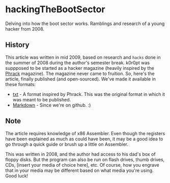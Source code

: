 # hackingTheBootSector

Delving into how the boot sector works. Ramblings and research of a young hacker from 2008.

## History

This article was written in mid 2009, based on research and `hacks` done in the summer of 2008 during the author's semester break. k0r0pt was suppposed to be started as a hacker magazine (heavily inspired by the [Phrack](http://www.phrack.org) magazine). The magazine never came to fruition. So, here's the article, finally published (and open-sourced). We've made it available in these formats:

* [txt](k0r0pt-0x01-Hacking_the_boot_sector.txt) - A format inspired by Phrack. This was the original format in which it was meant to be published.
* [Markdown](HackingTheBootSector.md) - Since we're on github. :)

## Note

The article requires knowledge of x86 Assembler. Even though the registers have been explained as much as could have been, it may be a good idea to go through a quick guide or brush up a little on Assembler.

This was written in 2008, and the author had access to his dad's box of floppy disks. But the program can also be run on flash drives, thumb drives, CDs, [insert your media of choice here], etc. Of course, how you engrave that in your media may be different based on what media you're using. Good luck!